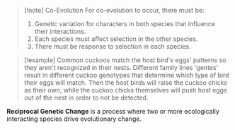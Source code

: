 >[!note] Co-Evolution
>For co-evolution to occur, there must be:
>1. Genetic variation for characters in both species that influence their interactions.
>2. Each species must affect selection in the other species.
>3. There must be response to selection in each species.

>[!example] 
>Common cuckoos match the host bird's eggs' patterns so they aren't recognized in their nests. Different family lines 'gentes' result in different cuckoo genotypes that determine which type of bird their eggs will match. Then the host birds will raise the cuckoo chicks as their own, while the cuckoo chicks themselves will push host eggs out of the nest in order to not be detected.

**Reciprocal Genetic Change** is a process where two or more ecologically interacting species drive evolutionary change.

